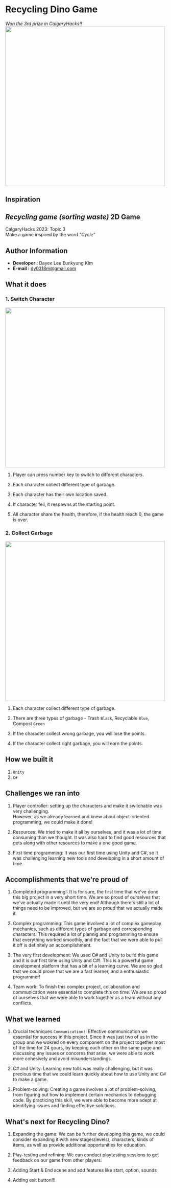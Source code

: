 # Recycling Dino Game
*Won the 3rd prize in CalgaryHacks!!*
<img src="./img/1.png" height="500">

## Inspiration
*Recycling game (sorting waste)*
2D Game
------------------
CalgaryHacks 2023: Topic 3  
Make a game inspired by the word _"Cycle"_

Author Information
------------------
- **Developer :** Dayee Lee
                  Eunkyung Kim
- **E-mail :** dy0318m@gmail.com


What it does
--------------------

### 1. Switch Character

<img src="./img/3.png" height="500">

1. Player can press number key to switch to different characters.

2. Each character collect different type of garbage.

3. Each character has their own location saved.

4. If character fell, it respawns at the starting point.

5. All character share the health, therefore, if the health reach 0, the game is over.

### 2. Collect Garbage

<img src="./img/2.png" height="500">

1. Each character collect different type of garbage.

2. There are three types of garbage - Trash ```Black```, Recyclable ```Blue```, Compost ```Green```

3. If the character collect wrong garbage, you will lose the points.

4. If the character collect right garbage, you will earn the points.


How we built it
--------------------
1. ```Unity ```
2. ```C#```


Challenges we ran into
--------------------
1. Player controller: setting up the characters and make it switchable was very challenging.  
   However, as we already learned and knew about object-oriented programming, we could make it done!

2. Resources: We tried to make it all by ourselves, and it was a lot of time consuming than we thought. It was also hard to find good resources that gets along with other resources to make a one good game. 

3. First time programming: It was our first time using Unity and C#, so it was challenging learning new tools and developing in a short amount of time.


Accomplishments that we're proud of
-------------------- 
1. Completed programming!: It is for sure, the first time that we've done this big project in a very short time. We are so proud of ourselves that we've actually made it until the very end! Although there's still a lot of things need to be improved, but we are so proud that we actually made it.

2. Complex programming: This game involved a lot of complex gameplay mechanics, such as different types of garbage and corresponding characters. This required a lot of plannig and programming to ensure that everything worked smoothly, and the fact that we were able to pull it off is definitely an accomplishment.

3. The very first development: We used C# and Unity to build this game and it is our first time using Unity and C#!. This is a powerful game development platform that has a bit of a learning curve. We are so glad that we could prove that we are a fast learner, and a enthusiastic programmer!

4. Team work: To finish this complex project, collaboration and communication were essential to complete this on time. We are so proud of ourselves that we were able to work together as a team without any conflicts.


What we learned
--------------------
1. Crucial techniques ```Communication!```: Effective communication we essential for success in this project. Since it was just two of us in the group and we wokred on every component on the project together most of the time for 24 gours, by keeping each other on the same page and discussing any issues or concerns that arise, we were able to work more cohesively and avoid misunderstandings.

2. C# and Unity: Learning new tolls was really challenging, but it was precious time that we could learn quickly about how to use Unity and C# to make a game.

3. Problem-solving: Creating a game involves a lot of problem-solving, from figuring out how to implement certain mechanics to debugging code. By practicing this skill, we were able to become more adept at identifying issues and finding effective solutions.


What's next for Recycling Dino?
--------------------
1. Expanding the game: We can be further developing this game, we could consider expanding it with new stages(levels), characters, kinds of items, as well as provide additional opportunities for education.

2. Play-testing and refining: We can conduct playtesting sessions to get feedback on our game from other players.

3. Adding Start & End scene and add features like start, option, sounds

4. Adding exit button!!!


